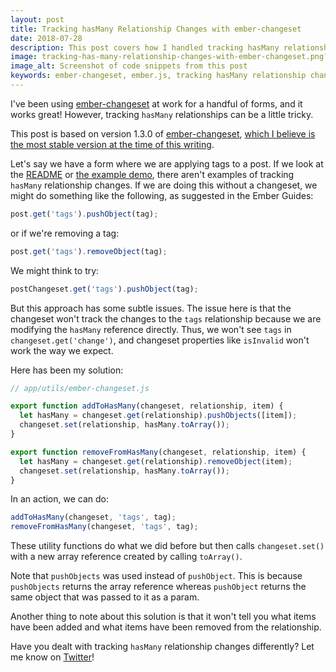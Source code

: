 ```yaml
---
layout: post
title: Tracking hasMany Relationship Changes with ember-changeset
date: 2018-07-28
description: This post covers how I handled tracking hasMany relationship changes with ember-changeset.
image: tracking-has-many-relationship-changes-with-ember-changeset.png?bust=1
image_alt: Screenshot of code snippets from this post
keywords: ember-changeset, ember.js, tracking hasMany relationship changes
---
```


I've been using [ember-changeset](https://github.com/poteto/ember-changeset) at work for a handful of forms, and it works great! However, tracking `hasMany` relationships can be a little tricky.

This post is based on version 1.3.0 of [ember-changeset](https://github.com/poteto/ember-changeset), [which I believe is the most stable version at the time of this writing](https://github.com/poteto/ember-changeset/issues/299).

Let's say we have a form where we are applying tags to a post. If we look at the [README](https://github.com/poteto/ember-changeset) or [the example demo](https://ember-twiddle.com/e5eaa7bee6ed76257f5a62e618c315e8?fileTreeShown=false&openFiles=templates.application.hbs,), there aren't examples of tracking `hasMany` relationship changes. If we are doing this without a changeset, we might do something like the following, as suggested in the Ember Guides:

```js
post.get('tags').pushObject(tag);
```

or if we're removing a tag:

```js
post.get('tags').removeObject(tag);
```

We might think to try:

```js
postChangeset.get('tags').pushObject(tag);
```

But this approach has some subtle issues. The issue here is that the changeset won't track the changes to the `tags` relationship because we are modifying the `hasMany` reference directly. Thus, we won't see `tags` in `changeset.get('change')`, and changeset properties like `isInvalid` won't work the way we expect.

Here has been my solution:

```js
// app/utils/ember-changeset.js

export function addToHasMany(changeset, relationship, item) {
  let hasMany = changeset.get(relationship).pushObjects([item]);
  changeset.set(relationship, hasMany.toArray());
}

export function removeFromHasMany(changeset, relationship, item) {
  let hasMany = changeset.get(relationship).removeObject(item);
  changeset.set(relationship, hasMany.toArray());
}
```

In an action, we can do:

```js
addToHasMany(changeset, 'tags', tag);
removeFromHasMany(changeset, 'tags', tag);
```

These utility functions do what we did before but then calls `changeset.set()` with a new array reference created by calling `toArray()`.

Note that `pushObjects` was used instead of `pushObject`. This is because `pushObjects` returns the array reference whereas `pushObject` returns the same object that was passed to it as a param.

Another thing to note about this solution is that it won't tell you what items have been added and what items have been removed from the relationship.

Have you dealt with tracking `hasMany` relationship changes differently? Let me know on [Twitter](https://twitter.com/iamdtang)!
